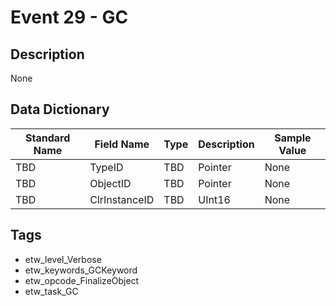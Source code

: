 # Event 29 - GC

## Description
None

## Data Dictionary
|Standard Name|Field Name|Type|Description|Sample Value|
|---|---|---|---|---|
|TBD|TypeID|TBD|Pointer|None|None|
|TBD|ObjectID|TBD|Pointer|None|None|
|TBD|ClrInstanceID|TBD|UInt16|None|None|

## Tags
* etw_level_Verbose
* etw_keywords_GCKeyword
* etw_opcode_FinalizeObject
* etw_task_GC